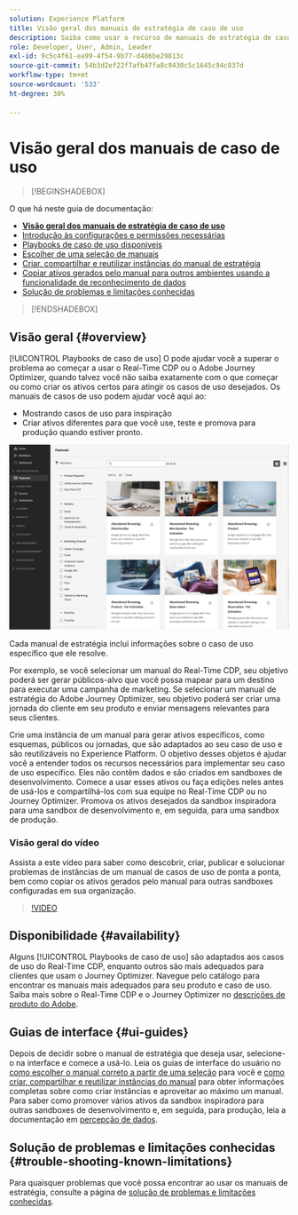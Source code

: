 ```yaml
---
solution: Experience Platform
title: Visão geral dos manuais de estratégia de caso de uso
description: Saiba como usar o recurso de manuais de estratégia de caso de uso na Experience Platform para começar a usar vários casos de uso de marketing
role: Developer, User, Admin, Leader
exl-id: 9c5c4f61-ea99-4f54-9b77-d486be29813c
source-git-commit: 54b3d2ef22f7afb47fa8c9430c5c1645c94c837d
workflow-type: tm+mt
source-wordcount: '533'
ht-degree: 30%

---
```


# Visão geral dos manuais de caso de uso

>[!BEGINSHADEBOX]

O que há neste guia de documentação:

* **[Visão geral dos manuais de estratégia de caso de uso](#overview)**
* [Introdução às configurações e permissões necessárias](/help/use-case-playbooks/playbooks/get-started.md)
* [Playbooks de caso de uso disponíveis](/help/use-case-playbooks/playbooks/playbooks-list.md)
* [Escolher de uma seleção de manuais](/help/use-case-playbooks/playbooks/choose.md)
* [Criar, compartilhar e reutilizar instâncias do manual de estratégia](/help/use-case-playbooks/playbooks/create-share-reuse.md)
* [Copiar ativos gerados pelo manual para outros ambientes usando a funcionalidade de reconhecimento de dados](/help/use-case-playbooks/playbooks/data-awareness.md)
* [Solução de problemas e limitações conhecidas](troubleshooting.md)

>[!ENDSHADEBOX]

## Visão geral {#overview}

[!UICONTROL Playbooks de caso de uso] O pode ajudar você a superar o problema ao começar a usar o Real-Time CDP ou o Adobe Journey Optimizer, quando talvez você não saiba exatamente com o que começar ou como criar os ativos certos para atingir os casos de uso desejados. Os manuais de casos de uso podem ajudar você aqui ao:

* Mostrando casos de uso para inspiração
* Criar ativos diferentes para que você use, teste e promova para produção quando estiver pronto.

![Exibição de todos os manuais de estratégia](/help/use-case-playbooks/assets/playbooks/overview/playbooks-landing-page.png)

Cada manual de estratégia inclui informações sobre o caso de uso específico que ele resolve.

Por exemplo, se você selecionar um manual do Real-Time CDP, seu objetivo poderá ser gerar públicos-alvo que você possa mapear para um destino para executar uma campanha de marketing. Se selecionar um manual de estratégia do Adobe Journey Optimizer, seu objetivo poderá ser criar uma jornada do cliente em seu produto e enviar mensagens relevantes para seus clientes.

Crie uma instância de um manual para gerar ativos específicos, como esquemas, públicos ou jornadas, que são adaptados ao seu caso de uso e são reutilizáveis no Experience Platform. O objetivo desses objetos é ajudar você a entender todos os recursos necessários para implementar seu caso de uso específico. Eles não contêm dados e são criados em sandboxes de desenvolvimento. Comece a usar esses ativos ou faça edições neles antes de usá-los e compartilhá-los com sua equipe no Real-Time CDP ou no Journey Optimizer. Promova os ativos desejados da sandbox inspiradora para uma sandbox de desenvolvimento e, em seguida, para uma sandbox de produção.

### Visão geral do vídeo

Assista a este vídeo para saber como descobrir, criar, publicar e solucionar problemas de instâncias de um manual de casos de uso de ponta a ponta, bem como copiar os ativos gerados pelo manual para outras sandboxes configuradas em sua organização.

>[!VIDEO](https://video.tv.adobe.com/v/3427058/?learn=on)

## Disponibilidade {#availability}

Alguns [!UICONTROL Playbooks de caso de uso] são adaptados aos casos de uso do Real-Time CDP, enquanto outros são mais adequados para clientes que usam o Journey Optimizer. Navegue pelo catálogo para encontrar os manuais mais adequados para seu produto e caso de uso. Saiba mais sobre o Real-Time CDP e o Journey Optimizer no [descrições de produto do Adobe](https://helpx.adobe.com/legal/product-descriptions.html?lang=pt-BR).

## Guias de interface {#ui-guides}

Depois de decidir sobre o manual de estratégia que deseja usar, selecione-o na interface e comece a usá-lo. Leia os guias de interface do usuário no [como escolher o manual correto a partir de uma seleção](/help/use-case-playbooks/playbooks/choose.md) para você e [como criar, compartilhar e reutilizar instâncias do manual](/help/use-case-playbooks/playbooks/create-share-reuse.md) para obter informações completas sobre como criar instâncias e aproveitar ao máximo um manual. Para saber como promover vários ativos da sandbox inspiradora para outras sandboxes de desenvolvimento e, em seguida, para produção, leia a documentação em [percepção de dados](/help/use-case-playbooks/playbooks/data-awareness.md).

## Solução de problemas e limitações conhecidas {#trouble-shooting-known-limitations}

Para quaisquer problemas que você possa encontrar ao usar os manuais de estratégia, consulte a página de [solução de problemas e limitações conhecidas](/help/use-case-playbooks/playbooks/troubleshooting.md).
